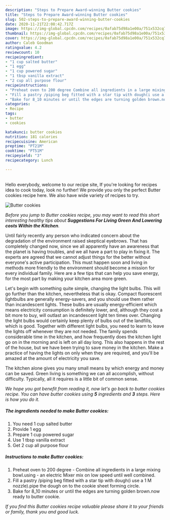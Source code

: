 ```yaml
---
description: "Steps to Prepare Award-winning Butter cookies"
title: "Steps to Prepare Award-winning Butter cookies"
slug: 502-steps-to-prepare-award-winning-butter-cookies
date: 2020-11-21T22:08:42.717Z
image: https://img-global.cpcdn.com/recipes/0afab75d98a1e00a/751x532cq70/butter-cookies-recipe-main-photo.jpg
thumbnail: https://img-global.cpcdn.com/recipes/0afab75d98a1e00a/751x532cq70/butter-cookies-recipe-main-photo.jpg
cover: https://img-global.cpcdn.com/recipes/0afab75d98a1e00a/751x532cq70/butter-cookies-recipe-main-photo.jpg
author: Caleb Goodman
ratingvalue: 4.2
reviewcount: 10
recipeingredient:
- "1 cup salted butter"
- "1 egg"
- "1 cup powered sugar"
- "1 tbsp vanilla extract"
- "2 cup all purpose flour"
recipeinstructions:
- "Preheat oven to 200 degree Combine all ingredients in a large mixing bowl.using  an electric Mixer mix on low speed until well combined."
- "Fill a pastry /piping beg fitted with a star tip with dough(i use a 1 M nozzle).pipe the dough on to the cookie sheet forming circle."
- "Bake for 8_10 minutes or until the edges are turning golden brown.now ready to butter cookie."
categories:
- Recipe
tags:
- butter
- cookies

katakunci: butter cookies 
nutrition: 181 calories
recipecuisine: American
preptime: "PT21M"
cooktime: "PT51M"
recipeyield: "3"
recipecategory: Lunch

---
```

<br>
Hello everybody, welcome to our recipe site, If you're looking for recipes idea to cook today, look no further! We provide you only the perfect Butter cookies recipe here. We also have wide variety of recipes to try.
<br>


![Butter cookies](https://img-global.cpcdn.com/recipes/0afab75d98a1e00a/751x532cq70/butter-cookies-recipe-main-photo.jpg)

<i>Before you jump to Butter cookies recipe, you may want to read this short interesting healthy tips about 
<strong>Suggestions For Living Green And Lowering costs Within the Kitchen</strong>.</i>
</br>

Until fairly recently any person who indicated concern about the degradation of the environment raised skeptical eyebrows. That has completely changed now, since we all apparently have an awareness that the planet is having troubles, and we all have a part to play in fixing it. The experts are agreed that we cannot adjust things for the better without everyone's active participation. This must happen soon and living in methods more friendly to the environment should become a mission for every individual family. Here are a few tips that can help you save energy, for the most part by making your kitchen area more green.

Let's begin with something quite simple, changing the light bulbs. This will go further than the kitchen, nevertheless that is okay. Compact fluorescent lightbulbs are generally energy-savers, and you should use them rather than incandescent lights. These bulbs are usually energy-efficient which means electricity consumption is definitely lower, and, although they cost a bit more to buy, will outlast an incandescent light ten times over. Changing the light bulbs would certainly keep plenty of bulbs out of the landfills, which is good. Together with different light bulbs, you need to learn to leave the lights off whenever they are not needed. The family spends considerable time in the kitchen, and how frequently does the kitchen light go on in the morning and is left on all day long. This also happens in the rest of the house, but we have been trying to save money in the kitchen. Make a practice of having the lights on only when they are required, and you'll be amazed at the amount of electricity you save.

The kitchen alone gives you many small means by which energy and money can be saved. Green living is something we can all accomplish, without difficulty. Typically, all it requires is a little bit of common sense.


<i>We hope you got benefit from reading it, now let's go back to butter cookies recipe. You can have butter cookies using <strong>5</strong> ingredients and <strong>3</strong> steps. Here is how you do it.
</i>

##### The ingredients needed to make Butter cookies:

1. You need 1 cup salted butter
1. Provide 1 egg
1. Prepare 1 cup powered sugar
1. Use 1 tbsp vanilla extract
1. Get 2 cup all purpose flour


##### Instructions to make Butter cookies:

1. Preheat oven to 200 degree - Combine all ingredients in a large mixing bowl.using  - an electric Mixer mix on low speed until well combined.
1. Fill a pastry /piping beg fitted with a star tip with dough(i use a 1 M nozzle).pipe the dough on to the cookie sheet forming circle.
1. Bake for 8_10 minutes or until the edges are turning golden brown.now ready to butter cookie.


<i>If you find this Butter cookies recipe valuable please share it to your friends or family, thank you and good luck.</i>
